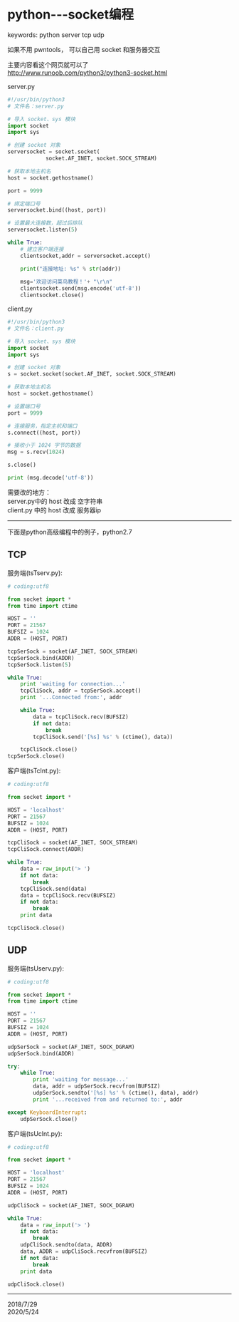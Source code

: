 # python---socket编程

keywords: python server tcp udp  

如果不用 pwntools， 可以自己用 socket 和服务器交互  

主要内容看这个网页就可以了  
http://www.runoob.com/python3/python3-socket.html  

server.py  
```python
#!/usr/bin/python3
# 文件名：server.py

# 导入 socket、sys 模块
import socket
import sys

# 创建 socket 对象
serversocket = socket.socket(
            socket.AF_INET, socket.SOCK_STREAM)

# 获取本地主机名
host = socket.gethostname()

port = 9999

# 绑定端口号
serversocket.bind((host, port))

# 设置最大连接数，超过后排队
serversocket.listen(5)

while True:
    # 建立客户端连接
    clientsocket,addr = serversocket.accept()      

    print("连接地址: %s" % str(addr))
   
    msg='欢迎访问菜鸟教程！'+ "\r\n"
    clientsocket.send(msg.encode('utf-8'))
    clientsocket.close()
```

client.py  
```python
#!/usr/bin/python3
# 文件名：client.py

# 导入 socket、sys 模块
import socket
import sys

# 创建 socket 对象
s = socket.socket(socket.AF_INET, socket.SOCK_STREAM)

# 获取本地主机名
host = socket.gethostname()

# 设置端口号
port = 9999

# 连接服务，指定主机和端口
s.connect((host, port))

# 接收小于 1024 字节的数据
msg = s.recv(1024)

s.close()

print (msg.decode('utf-8'))
```

需要改的地方：  
server.py中的 host 改成 空字符串  
client.py 中的 host 改成 服务器ip  

---

下面是python高级编程中的例子，python2.7  

## TCP
服务端(tsTserv.py):  
```python
# coding:utf8

from socket import *
from time import ctime

HOST = ''
PORT = 21567
BUFSIZ = 1024
ADDR = (HOST, PORT)

tcpSerSock = socket(AF_INET, SOCK_STREAM)
tcpSerSock.bind(ADDR)
tcpSerSock.listen(5)

while True:
    print 'waiting for connection...'
    tcpCliSock, addr = tcpSerSock.accept()
    print '...Connected from:', addr

    while True:
        data = tcpCliSock.recv(BUFSIZ)
        if not data:
            break
        tcpCliSock.send('[%s] %s' % (ctime(), data))

    tcpCliSock.close()
tcpSerSock.close()

```

客户端(tsTclnt.py):  
```python
# coding:utf8

from socket import *

HOST = 'localhost'
PORT = 21567
BUFSIZ = 1024
ADDR = (HOST, PORT)

tcpCliSock = socket(AF_INET, SOCK_STREAM)
tcpCliSock.connect(ADDR)

while True:
    data = raw_input('> ')
    if not data:
        break
    tcpCliSock.send(data)
    data = tcpCliSock.recv(BUFSIZ)
    if not data:
        break
    print data

tcpCliSock.close()
```

## UDP
服务端(tsUserv.py):  
```python
# coding:utf8

from socket import *
from time import ctime

HOST = ''
PORT = 21567
BUFSIZ = 1024
ADDR = (HOST, PORT)

udpSerSock = socket(AF_INET, SOCK_DGRAM)
udpSerSock.bind(ADDR)

try:
    while True:
        print 'waiting for message...'
        data, addr = udpSerSock.recvfrom(BUFSIZ)
        udpSerSock.sendto('[%s] %s' % (ctime(), data), addr)
        print '...received from and returned to:', addr

except KeyboardInterrupt:
    udpSerSock.close()
```

客户端(tsUclnt.py):  
```python
# coding:utf8

from socket import *

HOST = 'localhost'
PORT = 21567
BUFSIZ = 1024
ADDR = (HOST, PORT)

udpCliSock = socket(AF_INET, SOCK_DGRAM)

while True:
    data = raw_input('> ')
    if not data:
        break
    udpCliSock.sendto(data, ADDR)
    data, ADDR = udpCliSock.recvfrom(BUFSIZ)
    if not data:
        break
    print data

udpCliSock.close()
```


---
2018/7/29  
2020/5/24  
